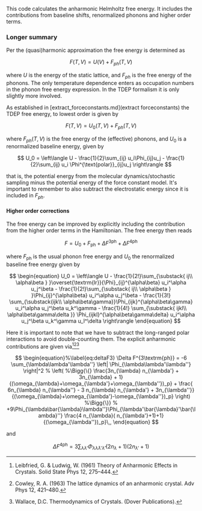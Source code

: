 
This code calculates the anharmonic Helmholtz free energy. It includes the contributions from baseline shifts, renormalized phonons and higher order terms.

### Longer summary

Per the (quasi)harmonic approximation the free energy is determined as

$$
F(T,V) = U(V)+F_{ph}(T,V)
$$

where $U$ is the energy of the static lattice, and $F_{ph}$ is the free energy of the phonons. The only temperature dependence enters as occupation numbers in the phonon free energy expression. In the TDEP formalism it is only slightly more involved.

As established in [extract_forceconstants.md](extract forceconstants) the TDEP free energy, to lowest order is given by

$$
F(T,V) = U_0(T,V)+F_{ph}(T,V)
$$

where $F_{ph}(T,V)$ is the free energy of the (effective) phonons, and $U_0$ is a renormalized baseline energy, given by

$$
U_0 = \left\langle
	U - \frac{1}{2}\sum_{ij} u_i\Phi_{ij}u_j -
	\frac{1}{2}\sum_{ij} u_i \Phi^{\text{polar}}_{ij}u_j
	\right\rangle
$$

that is, the potential energy from the molecular dynamics/stochastic sampling minus the potential energy of the force constant model. It's important to remember to also subtract the electrostatic energy since it is included in $F_{ph}$.

#### Higher order corrections

The free energy can be improved by explicitly including the contribution from the higher order terms in the Hamiltonian. The free energy then reads

$$
\begin{equation}
    F = U_0 + F_{\textrm{ph}} + \Delta F^{3\textrm{ph}} + \Delta F^{4\textrm{ph}}
\end{equation}
$$

where $F_{\textrm{ph}}$ is the usual phonon free energy and $U_0$ the renormalized baseline free energy given by

$$
\begin{equation}
    U_0 = \left\langle U -
    \frac{1}{2!}\sum_{\substack{ ij\\ \alpha\beta } }\overset{\textrm{lr}}{\Phi}_{ij}^{\alpha\beta}
u_i^\alpha u_j^\beta -
    \frac{1}{2!}\sum_{\substack{ ij\\ \alpha\beta } }\Phi_{ij}^{\alpha\beta}
u_i^\alpha u_j^\beta -
 \frac{1}{3!}
\sum_{\substack{ijk\\ \alpha\beta\gamma}}\Phi_{ijk}^{\alpha\beta\gamma}
u_i^\alpha u_j^\beta u_k^\gamma -
\frac{1}{4!}
	\sum_{\substack{
	ijkl\\
	\alpha\beta\gamma\delta
	}}
\Phi_{ijkl}^{\alpha\beta\gamma\delta}
u_i^\alpha u_j^\beta u_k^\gamma u_l^\delta
    \right\rangle
\end{equation}
$$

Here it is important to note that we have to subtract the long-ranged polar interactions to avoid double-counting them. The explicit anharmonic contributions are given via[^Leibfried1961][^Cowley1963][^wallace1998thermodynamics]

$$
\begin{equation}%\label{eq:deltaF3}
	\Delta F^{3\textrm{ph}} =
	-6
	\sum_{\lambda\lambda'\lambda''}
	\left|
		\Phi_{\lambda\lambda'\lambda''}
	\right|^2
	%
	\left(
	%\Bigg{\{}
	\frac{3n_{\lambda} n_{\lambda'} + 3n_{\lambda} + 1}
	{(\omega_{\lambda}+\omega_{\lambda'}+\omega_{\lambda''})_p}
	+
	\frac{ 6n_{\lambda} n_{\lambda''} - 3 n_{\lambda} n_{\lambda'} + 3n_{\lambda''}}
	{(\omega_{\lambda}+\omega_{\lambda'}-\omega_{\lambda''})_p}
	\right)
	%\Bigg{\}}
	%
	+9\Phi_{\lambda\bar{\lambda}\lambda''}\Phi_{\lambda'\bar{\lambda}'\bar{\lambda}''}
	\frac{4 n_{\lambda}( n_{\lambda'}+1)+1}
	{(\omega_{\lambda''})_p}\,,
\end{equation}
$$

and

$$
\begin{equation}%\label{eq:deltaF4}
	\Delta F^{4\textrm{ph}} =
	3\sum_{\lambda\lambda'}
	\Phi_{\lambda\bar{\lambda}\lambda'\bar{\lambda}'}(2n_{\lambda}+1)(2n_{\lambda'}+1)
\end{equation}
$$


[^Leibfried1961]: Leibfried, G. & Ludwig, W. (1961) Theory of Anharmonic Effects in Crystals. Solid State Phys 12, 275–444.

[^Cowley1963]: Cowley, R. A. (1963) The lattice dynamics of an anharmonic crystal. Adv Phys 12, 421–480.

[^wallace1998thermodynamics]: Wallace, D.C. Thermodynamics of Crystals. (Dover Publications).

